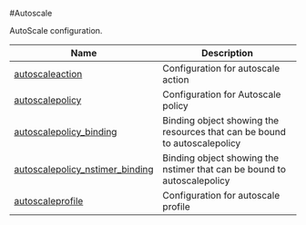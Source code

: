 #Autoscale

AutoScale configuration.


<table><thead><tr><th>Name</th><th>Description</th></tr></thead><tbody><tr><td><a href=".././autoscaleaction/autoscaleaction/">autoscaleaction</a></td><td>Configuration for autoscale action</td></tr><tr><td><a href=".././autoscalepolicy/autoscalepolicy/">autoscalepolicy</a></td><td>Configuration for Autoscale policy</td></tr><tr><td><a href=".././autoscalepolicy_binding/autoscalepolicy_binding/">autoscalepolicy_binding</a></td><td>Binding object showing the resources that can be bound to autoscalepolicy</td></tr><tr><td><a href=".././autoscalepolicy_nstimer_binding/autoscalepolicy_nstimer_binding/">autoscalepolicy_nstimer_binding</a></td><td>Binding object showing the nstimer that can be bound to autoscalepolicy</td></tr><tr><td><a href=".././autoscaleprofile/autoscaleprofile/">autoscaleprofile</a></td><td>Configuration for autoscale profile</td></tr></tbody></table>
